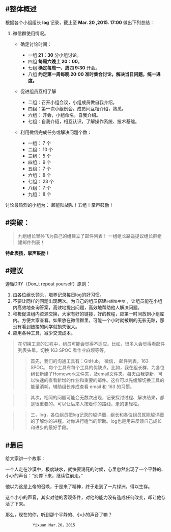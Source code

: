 #整体概述
---
根据各个小组组长 **log** 记录，截止至 **Mar. 20 ,2015. 17:00** 做出下列总结：

1. 微信群使用情况。  
    - 确定讨论时间：
        - 一组 **21：30** 分小组讨论。
        - 四组 **每周六晚上 20：00**。
        - 七组 **确定每周一、周四 9:30** 开会。
        - 八组 **约定第一周每晚 20:00 准时集合讨论，解决当日问题，统一进度。**  

    - 促进组员互相了解
        - 二组：召开小组会议，小组成员做自我介绍。
        - 四组：第一次小组例会。成员间互相介绍，熟悉。
        - 六组： 开会，小组命名，自我介绍。
        - 七组：自我介绍，相互认识，了解操作系统、技术基础。

    - 利用微信完成任务或解决问题个数：
        - 一组： 7 个
        - 二组： 10 个
        - 三组： 5 个
        - 四组： 9 个
        - 五组： 7 个
        - 六组： 8 个
        - 七组： 23 个
        - 八组： 7 个
        - 九组： 8 个

讨论最热烈的小组为：
    超能陆战队！五组！掌声鼓励！

#突破：
------
   > 九组组长冒孙飞为自己的组建立了邮件列表！
    一组组长路遥提议组长群组建邮件列表！

   **特此表扬，掌声鼓励！**


#建议
---
遵循DRY（Don_t repeat yourself）原则：

1. 由各位组长领头，培养记录每日log的好习惯。
2. 不要让同样的问题出现两次。为自己的组员搭建`问题集中地` ，让组员能在小组内高效地查询答案，高效地提出问题，高效地帮助他人解决问题。
3. 积极促进组内资源交换，大家有好的链接，好的教程，应第一时间放到小组库内。方便大家查看。如果放在微信群里，可能一个小时就被刷的无影无踪，那没有看到链接的同学就损失很大。
4. 应用各种工具，减少交流成本。
> 在切换工具的过程中，组员可能会觉得不适应。比如，很多人会觉得看邮件列表头晕。切换 163 SPOC 看作业麻烦等等。
>>首先，我们的沟通工具有：GitHub， 微信， 邮件列表，163 SPOC。 每个工具有每个工具的优缺点，比如，我在组长群，为各位组长新建了Homework文件夹，及email文件夹。每天由我更新，可以快速的查看新增的作业和重要的邮件。这样可以先缓解切换工具的能量消耗，辅助组长养成查看 email 和 163 的习惯。   

>> 其次，相同的问题可能会无数次出现，记录探讨过程、解决结果，都是很重要的。可以让后来人按着你的路线，走的更轻松。  

>> 三，log，各位组员把log记录的越详细，组长和各位组员就能越详细的了解你的进程。对你进行适当的帮助。log也是用来反馈自己成长和进步的最好手段。

#最后
----
给大家讲一个故事：

一个人走在沙漠中，极度缺水，就快要渴死的时候，心里忽然出现了一个平静的、小小的声音：“别停下来，继续往前走。”

他以为这是上帝的召唤，于是来了精神，终于走到了一片绿洲。得以生存。

这个小小的声音，其实对他的客观条件，对他的能力没有造成任何改变，却让他存活了下来。

那么，现在的你，听到那个平静的、小小的声音了嘛？


                Yixuan Mar.20，2015

